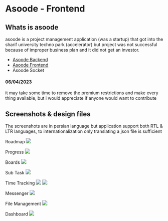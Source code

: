 # Asoode - Frontend
## Whats is asoode
asoode is a project management application (was a startup) that got into the sharif university techno park (accelerator) but project was not successful because of improper business plan and it did not get an investor.

- [Asoode Backend](https://github.com/navid-kianfar/asoode-backend)
- [Asoode Frontend](https://github.com/navid-kianfar/asoode-frontend)
- Asoode Socket

#### 06/04/2023
it may take some time to remove the premium restrictions and make every thing available,
but i would appreciate if anyone would want to contribute

## Screenshots & design files
The screenshots are in persian language but application support both RTL & LTR languages,
to internationalization only translating a json file is sufficient

Roadmap
![](https://github.com/navid-kianfar/asoode-frontend/blob/master/designs/panel/project+workpackage/proj-roadmap.png?raw=true)

Progress
![](https://github.com/navid-kianfar/asoode-frontend/blob/master/designs/panel/project+workpackage/proj-tree.png?raw=true)

Boards
![](https://github.com/navid-kianfar/asoode-frontend/blob/master/designs/panel/project+workpackage/work-package-page-structured.png?raw=true)

Sub Task
![](https://github.com/navid-kianfar/asoode-frontend/blob/master/designs/panel/cards+settings/subtask.png?raw=true)

Time Tracking
![](https://github.com/navid-kianfar/asoode-frontend/blob/master/designs/panel/cards+settings/time-spent.png?raw=true)
![](https://github.com/navid-kianfar/asoode-frontend/blob/master/designs/panel/work-management/group-time-spent.png?raw=true)

Messenger
![](https://github.com/navid-kianfar/asoode-frontend/blob/master/designs/panel/chat/files.png?raw=true)

File Management
![](https://github.com/navid-kianfar/asoode-frontend/blob/master/designs/panel/chat/other-pages.png?raw=true)

Dashboard
![](https://github.com/navid-kianfar/asoode-frontend/blob/master/designs/panel/dashboard/full-dashboard.png?raw=true)
